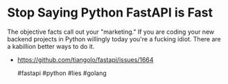 # Stop Saying Python FastAPI is Fast

The objective facts call out your "marketing." If you are coding your
new backend projects in Python willingly today you're a fucking idiot.
There are a kabillion better ways to do it.

* https://github.com/tiangolo/fastapi/issues/1664

    #fastapi #python #lies #golang
